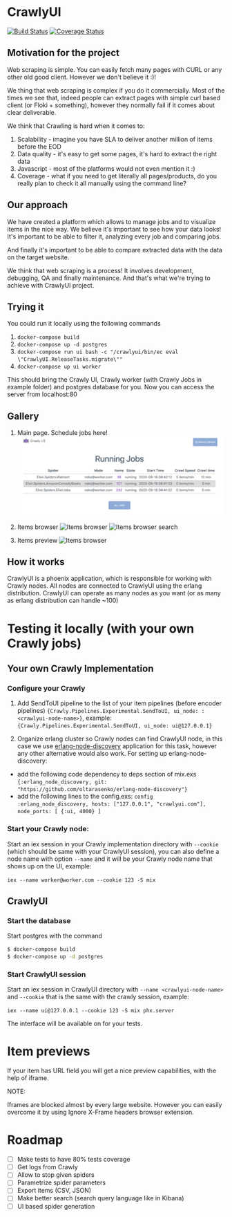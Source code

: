 # CrawlyUI

[![Build Status](https://travis-ci.org/oltarasenko/crawly_ui.svg?branch=master)](https://travis-ci.org/github/oltarasenko/crawly_ui)
[![Coverage Status](https://coveralls.io/repos/github/oltarasenko/crawly_ui/badge.svg?branch=master)](https://coveralls.io/github/oltarasenko/crawly_ui?branch=master)

## Motivation for the project

Web scraping is simple. You can easily fetch many pages with CURL or any other
old good client. However we don't believe it :)!

We thing that web scraping is complex if you do it commercially.
Most of the times we see that, indeed people can extract pages with simple curl
based client (or Floki + something), however they normally fail if it comes about
clear deliverable.

We think that Crawling is hard when it comes to:
1. Scalability - imagine you have SLA to deliver another million of items before the EOD
2. Data quality - it's easy to get some pages, it's hard to extract the right data
3. Javascript - most of the platforms would not even mention it :)
4. Coverage - what if you need to get literally all pages/products, do you really
   plan to check it all manually using the command line?

## Our approach

We have created a platform which allows to manage jobs and to visualize items in the
nice way. We believe it's important to see how your data looks! It's important to
be able to filter it, analyzing every job and comparing jobs.

And finally it's important to be able to compare extracted data with the data on
the target website.

We think that web scraping is a process! It involves development, debugging, QA
and finally maintenance. And that's what we're trying to achieve with CrawlyUI
project.

## Trying it
You could run it locally using the following commands

1. `docker-compose build`
2. `docker-compose up -d postgres`
3. `docker-compose run ui bash -c "/crawlyui/bin/ec eval \"CrawlyUI.ReleaseTasks.migrate\""`
4. `docker-compose up ui worker`

This should bring the Crawly UI, Crawly worker (with Crawly Jobs in example folder)
and postgres database for you. Now you can access the server from localhost:80

## Gallery

1. Main page. Schedule jobs here!
![Main Page](gallery/main_page.png?raw=true)

2. Items browser
![Items browser](gallery/items_page.png?raw=true)
![Items browser search](gallery/item_with_filters.png?raw=true)

3. Items preview
![Items browser](gallery/item_preview_example.png?raw=true)

## How it works

CrawlyUI is a phoenix application, which is responsible for working with Crawly
nodes. All nodes are connected to CrawlyUI using the erlang distribution. CrawlyUI
can operate as many nodes as you want (or as many as erlang distribution can handle ~100)

# Testing it locally (with your own Crawly jobs)

## Your own Crawly Implementation

### Configure your Crawly

1. Add SendToUI pipeline to the list of your item pipelines (before encoder pipelines)
`{Crawly.Pipelines.Experimental.SendToUI, ui_node: :<crawlyui-node-name>}`,
example: `{Crawly.Pipelines.Experimental.SendToUI, ui_node: ui@127.0.0.1}`

2. Organize erlang cluster so Crawly nodes can find CrawlyUI node, in this case we use
[erlang-node-discovery](https://github.com/oltarasenko/erlang-node-discovery) application for this task,
however any other alternative would also work. For setting up erlang-node-discovery:

- add the following code dependency to deps section of mix.exs
`{:erlang_node_discovery, git: "https://github.com/oltarasenko/erlang-node-discovery"}`
- add the following lines to the config.exs: `config :erlang_node_discovery,
hosts: ["127.0.0.1", "crawlyui.com"], node_ports: [ {:ui, 4000} ] `

### Start your Crawly node:
Start an iex session in your Crawly implementation directory with `--cookie`
(which should be same with your CrawlyUI session), you can also define a node name with option `--name`
and it will be your Crawly node name that shows up on the UI, example:

`iex --name worker@worker.com --cookie 123 -S mix`

## CrawlyUI

### Start the database

Start postgres with the command

``` bash
$ docker-compose build
$ docker-compose up -d postgres
```

### Start CrawlyUI session

Start an iex session in CrawlyUI directory with `--name <crawlyui-node-name>`
and `--cookie` that is the same with the crawly session, example:

`iex --name ui@127.0.0.1 --cookie 123 -S mix phx.server`

The interface will be available on [](localhost:4000) for your tests.

# Item previews

If your item has URL field you will get a nice preview capabilities, with the
help of iframe.

NOTE:

Iframes are blocked almost by every large website. However you can easily overcome it by
using Ignore X-Frame headers browser extension.

# Roadmap

- [ ] Make tests to have 80% tests coverage
- [ ] Get logs from Crawly
- [ ] Allow to stop given spiders
- [ ] Parametrize spider parameters
- [ ] Export items (CSV, JSON)
- [ ] Make better search (search query language like in Kibana)
- [ ] UI based spider generation